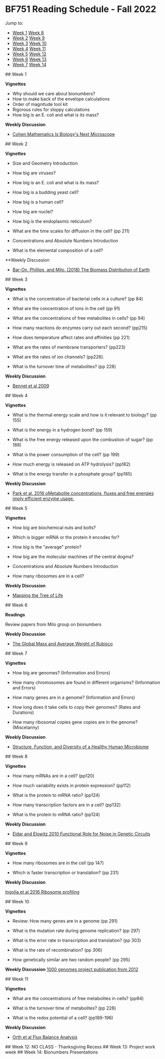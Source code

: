 # BF751 Reading Schedule - Fall 2022

Jump to:
* <a href="#wk01">Week 1</a>   <a href="#wk08">Week 8</a>
* <a href="#wk02">Week 2</a>   <a href="#wk09">Week 9</a>
* <a href="#wk03">Week 3</a>   <a href="#wk10">Week 10</a>
* <a href="#wk04">Week 4</a>   <a href="#wk11">Week 11</a>
* <a href="#wk05">Week 5</a>   <a href="#wk12">Week 12</a>
* <a href="#wk06">Week 6</a>   <a href="#wk13">Week 13</a>
* <a href="#wk07">Week 7</a>   <a href="#wk14">Week 14</a>


<a id="wk01">
## Week 1

**Vignettes**

* Why should we care about bionumbers?
* How to make back of the envelope calculations
* Order of magnitude tool kit
* Rigorous rules for sloppy calculations
* How big is an E. coli and what is its mass?


**Weekly Discussion**

* [Cohen Mathematics Is Biology's Next Microscope]()


<a id="wk02">
## Week 2

**Vignettes**

* Size and Geometry Introduction

* How big are viruses?
* How big is an E. coli and what is its mass?
* How big is a budding yeast cell?
* How big is a human cell?
* How big are nuclei?
* How big is the endoplasmic reticulum?
* What are the time scales for diffusion in the cell? (pp 211)
* Concentrations and Absolute Numbers Introduction
* What is the elemental composition of a cell?

**Weekly Discussion

* [Bar-On, Phillips, and Milo.  (2018) The Biomass Distribution of Earth]()


<a id="wk03">
## Week 3

**Vignettes**

* What is the concentration of bacterial cells in a culture? (pp 84)
* What are the concentration of ions in the cell (pp 91)
* What are the concentrations of free metabolites in cells? (pp 94)

* How many reactions do enzymes carry out each second? (pp215)
* How does temperature affect rates and affinities (pp 221)
* What are the rates of membrane transporters? (pp223)
* What are the rates of ion channels? (pp226).
* What is the turnover time of metabolites? (pp 228)


**Weekly Discussion**

* [Bennet et al 2009]()


<a id="wk04">
## Week 4

**Vignettes**

* What is the thermal energy scale and how is it relevant to biology? (pp 155)

* What is the energy in a hydrogen bond? (pp 159)
* What is the free energy released upon the combustion of sugar? (pp 188)
* What is the power consumption of the cell? (pp 199)
* How much energy is released on ATP hydrolysis? (pp182)
* What is the energy transfer in a phosphate group? (pp185)


**Weekly Discussion**

* [Park et al. 2016 oMetabolite concentrations, fluxes and free energies imply efficient enzyme usage.](https://www.nature.com/articles/nchembio.2077)


<a id="wk05">
## Week 5

**Vignettes**

* How big are biochemical nuts and bolts?

* Which is bigger mRNA or the protein it encodes for?
* How big is the "average" protein?
* How big are the molecular machines of the central dogma?
* Concentrations and Absolute Numbers Introduction
* How many ribosomes are in a cell?


**Weekly Discussion**

* [Mapping the Tree of Life]()


<a id="wk06">
## Week 6

**Readings**

Review papers from Milo group on bionumbers

**Weekly Discussion**

* [The Global Mass and Average Weight of Rubisco]()


<a id="wk07">
## Week 7

**Vignettes**

* How big are genomes? (Information and Errors)
* How many chromosomes are found in different organisms? (Information and Errors)
* How many genes are in a genome? (Information and Errors)

* How long does it take cells to copy their genomes? (Rates and Durations)
* How many ribosomal copies gene copies are in the genome? (Miscelanny)


**Weekly Discussion**

* [Structure, Function, and Diversity of a Healthy Human Microbiome]()


<a id="wk08">
## Week 8

**Vignettes**

* How many mRNAs are in a cell? (pp120)

* How much variability exists in protein expression? (pp112)
* What is the protein to mRNA ratio? (pp124)
* How many transcription factors are in a cell? (pp132)
* What is the protein to mRNA ratio? (pp124)

**Weekly Discussion**

* [Eldar and Elowitz 2010 Functional Role for Noise in Genetic Circuits](https://pubmed.ncbi.nlm.nih.gov/20829787/)


<a id="wk09">
## Week 9

**Vignettes**

* How many ribosomes are in the cell (pp 147)

* Which is faster transcription or translation? (pp 231)


**Weekly Discussion**

[Ingolia et al 2016 Ribosome profiling](https://www.ncbi.nlm.nih.gov/labs/pmc/articles/PMC4917602/)


<a id="wk10">
## Week 10

**Vignettes**

* Review: How many genes are in a genome (pp 291)

* What is the mutation rate during genome replication? (pp 297)
* What is the error rate in transcription and translation? (pp 303)
* What is the rate of recombination? (pp 306)
* How genetically similar are two random people? (pp 295)


**Weekly Discussion**
[1000 genomes project publication from 2012]()


<a id="wk11">
## Week 11

**Vignettes**

* What are the concentrations of free metabolites in cells? (pp94)

* What is the turnover time of metabolites? (pp 228)
* What is the redox potential of a cell? (pp189-196)

**Weekly Discussion**

* [Orth et al Flux Balance Analysis](https://www.ncbi.nlm.nih.gov/pmc/articles/PMC3108565/)


<a id="wk12">
## Week 12: NO CLASS - Thanksgiving Recess


<a id="wk13">
## Week 13: Project work week


<a id="wk14">
## Week 14: Bionumbers Presentations
